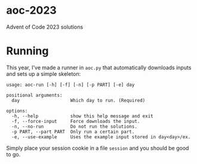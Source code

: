 # aoc-2023
Advent of Code 2023 solutions

# Running
This year, I've made a runner in `aoc.py` that automatically downloads inputs and sets up a simple skeleton:
```
usage: aoc-run [-h] [-f] [-n] [-p PART] [-e] day

positional arguments:
  day                   Which day to run. (Required)

options:
  -h, --help            show this help message and exit
  -f, --force-input     Force downloads the input.
  -n, --no-run          Do not run the solutions.
  -p PART, --part PART  Only run a certain part.
  -e, --use-example     Uses the example input stored in day<day>/ex.
```
Simply place your session cookie in a file `session` and you should be good to go.
